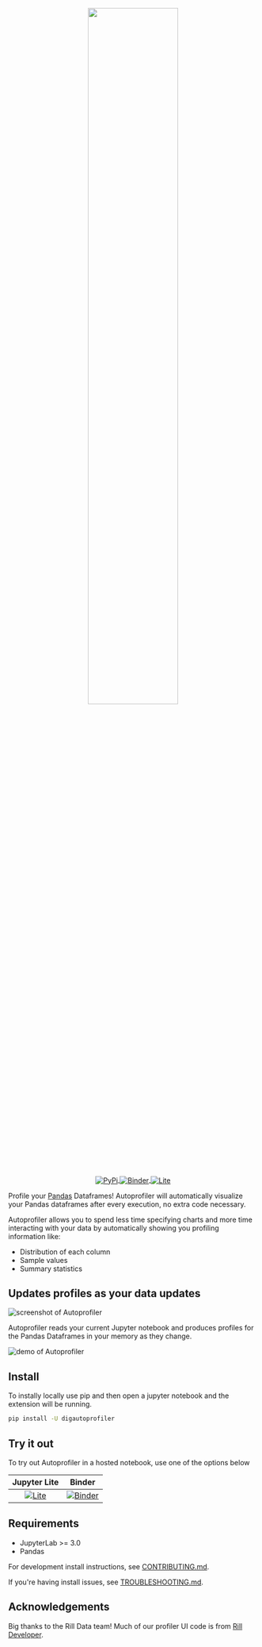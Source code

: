 <p align="center"><a href="#"><img width=60% alt="" src="https://raw.githubusercontent.com/cmudig/AutoProfiler/main/.github/screenshots/Autoprofiler_social_tag.png"></a></p>

<p align="center">
    <a href="https://pypi.org/project/digautoprofiler/">
        <img alt="PyPi" src="https://img.shields.io/pypi/v/digautoprofiler.svg" align="center">
    </a>
     <a href="https://mybinder.org/v2/gh/cmudig/AutoProfiler/HEAD?labpath=examples%2FSF%20Housing%20Demo.ipynb">
        <img alt="Binder" src="https://mybinder.org/badge_logo.svg" align="center">
    </a>
     <a href="http://dig.cmu.edu/AutoProfiler">
        <img alt="Lite" src="https://gist.githubusercontent.com/willeppy/35cdc20a3fc26e393ce76f1df35bcdfc/raw/a7fca1d0a2d62c2b49f60c0217dffbd0fe404471/lite-badge-launch-small.svg" align="center">
    </a>
</p>

Profile your [Pandas](https://pandas.pydata.org) Dataframes! Autoprofiler will automatically visualize your Pandas dataframes after every execution, no extra code necessary.

Autoprofiler allows you to spend less time specifying charts and more time interacting with your data by automatically showing you profiling information like:

-   Distribution of each column
-   Sample values
-   Summary statistics


## Updates profiles as your data updates
![screenshot of Autoprofiler](https://raw.githubusercontent.com/cmudig/AutoProfiler/main/.github/screenshots/profiler_sc.png)

Autoprofiler reads your current Jupyter notebook and produces profiles for the Pandas Dataframes in your memory as they change.

![demo of Autoprofiler](https://raw.githubusercontent.com/cmudig/AutoProfiler/main/.github/screenshots/demo.gif)

## Install

To instally locally use pip and then open a jupyter notebook and the extension will be running.
```bash
pip install -U digautoprofiler
```

## Try it out

To try out Autoprofiler in a hosted notebook, use one of the options below

|Jupyter Lite|Binder|
|:---:|:---:|
|[![Lite](https://gist.githubusercontent.com/willeppy/35cdc20a3fc26e393ce76f1df35bcdfc/raw/a7fca1d0a2d62c2b49f60c0217dffbd0fe404471/lite-badge-launch-small.svg)](http://dig.cmu.edu/AutoProfiler) | [![Binder](https://mybinder.org/badge_logo.svg)](https://mybinder.org/v2/gh/cmudig/AutoProfiler/HEAD?labpath=examples%2FSF%20Housing%20Demo.ipynb) |

## Requirements

-   JupyterLab >= 3.0
-   Pandas


For development install instructions, see [CONTRIBUTING.md](CONTRIBUTING.md).

If you're having install issues, see [TROUBLESHOOTING.md](TROUBLESHOOTING.md).

## Acknowledgements

Big thanks to the Rill Data team! Much of our profiler UI code is from [Rill Developer](https://github.com/rilldata/rill-developer).

